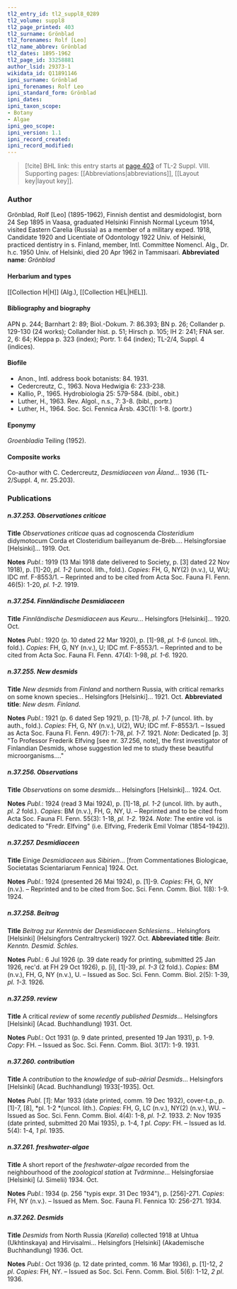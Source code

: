 ```yaml
---
tl2_entry_id: tl2_suppl8_0289
tl2_volume: suppl8
tl2_page_printed: 403
tl2_surname: Grönblad
tl2_forenames: Rolf [Leo]
tl2_name_abbrev: Grönblad
tl2_dates: 1895-1962
tl2_page_id: 33258881
author_lsid: 29373-1
wikidata_id: Q11891146
ipni_surname: Grönblad
ipni_forenames: Rolf Leo
ipni_standard_form: Grönblad
ipni_dates: 
ipni_taxon_scope: 
- Botany
- Algae
ipni_geo_scope: 
ipni_version: 1.1
ipni_record_created: 
ipni_record_modified:
---
```



> [!cite] BHL link: this entry starts at [page 403](https://www.biodiversitylibrary.org/page/33258881) of TL-2 Suppl. VIII.
> Supporting pages: [[Abbreviations|abbreviations]], [[Layout key|layout key]].

### Author

Grönblad, Rolf \[Leo\] (1895-1962), Finnish dentist and desmidologist, born 24 Sep 1895 in Vaasa, graduated Helsinki Finnish Normal Lyceum 1914, visited Eastern Carelia (Russia) as a member of a military exped. 1918, Candidate 1920 and Licentiate of Odontology 1922 Univ. of Helsinki, practiced dentistry in s. Finland, member, Intl. Committee Nomencl. Alg., Dr. h.c. 1950 Univ. of Helsinki, died 20 Apr 1962 in Tammisaari. 
**Abbreviated name**: *Grönblad*

#### Herbarium and types

[[Collection H|H]] (Alg.), [[Collection HEL|HEL]].

#### Bibliography and biography

APN p. 244; Barnhart 2: 89; Biol.-Dokum. 7: 86.393; BN p. 26; Collander p. 129-130 (24 works); Collander hist. p. 51; Hirsch p. 105; IH 2: 241; FNA ser. 2, 6: 64; Kleppa p. 323 (index); Portr. 1: 64 (index); TL-2/4, Suppl. 4 (indices).

#### Biofile

- Anon., Intl. address book botanists: 84. 1931.
- Cedercreutz, C., 1963. Nova Hedwigia 6: 233-238.
- Kallio, P., 1965. Hydrobiologia 25: 579-584. (bibl., obit.)
- Luther, H., 1963. Rev. Algol., n.s., 7: 3-8. (bibl., portr.)
- Luther, H., 1964. Soc. Sci. Fennica Årsb. 43C(1): 1-8. (portr.)

#### Eponymy

*Groenbladia* Teiling (1952).

#### Composite works

Co-author with C. Cedercreutz, *Desmidiaceen von Åland*... 1936 (TL-2/Suppl. 4, nr. 25.203).

### Publications

##### n.37.253. Observationes criticae

**Title**
*Observationes criticae* quas ad cognoscenda *Closteridium* didymotocum Corda et Closteridium bailleyanum de-Bréb.... Helsingforsiae \[Helsinki\]... 1919. Oct.

**Notes**
*Publ*.: 1919 (13 Mai 1918 date delivered to Society, p. \[3\] dated 22 Nov 1918), p. \[1\]-20, *pl. 1-2* (uncol. lith., fold.). *Copies*: FH, G, NY(2) (n.v.), U, WU; IDC mf. F-8553/1. – Reprinted and to be cited from Acta Soc. Fauna Fl. Fenn. 46(5): 1-20, *pl. 1-2.* 1919.

##### n.37.254. Finnländische Desmidiaceen

**Title**
*Finnländische Desmidiaceen* aus *Keuru*... Helsingfors \[Helsinki\]... 1920. Oct.

**Notes**
*Publ*.: 1920 (p. 10 dated 22 Mar 1920), p. \[1\]-98, *pl. 1-6* (uncol. lith., fold.). *Copies*: FH, G, NY (n.v.), U; IDC mf. F-8553/1. – Reprinted and to be cited from Acta Soc. Fauna Fl. Fenn. 47(4): 1-98, *pl. 1-6.* 1920.

##### n.37.255. New desmids

**Title**
*New desmids* from *Finland* and northern Russia, with critical remarks on some known species... Helsingfors \[Helsinki\]... 1921. Oct.
**Abbreviated title**: *New desm. Finland*.

**Notes**
*Publ*.: 1921 (p. 6 dated Sep 1921), p. \[1\]-78, *pl. 1-7* (uncol. lith. by auth., fold.). *Copies*: FH, G, NY (n.v.), U(2), WU; IDC mf. F-8553/1. – Issued as Acta Soc. Fauna Fl. Fenn. 49(7): 1-78, *pl. 1-7.* 1921.
*Note*: Dedicated \[p. 3\] "To Professor Frederik Elfving \[see nr. 37.256, note\], the first investigator of Finlandian Desmids, whose suggestion led me to study these beautiful microorganisms...."

##### n.37.256. Observations

**Title**
*Observations* on some *desmids*... Helsingfors \[Helsinki\]... 1924. Oct.

**Notes**
*Publ*.: 1924 (read 3 Mai 1924), p. \[1\]-18, *pl. 1-2* (uncol. lith. by auth., *pl. 2* fold.). *Copies*: BM (n.v.), FH, G, NY, U. – Reprinted and to be cited from Acta Soc. Fauna Fl. Fenn. 55(3): 1-18, *pl. 1-2.* 1924.
*Note*: The entire vol. is dedicated to "Fredr. Elfving" (i.e. Elfving, Frederik Emil Volmar (1854-1942)).

##### n.37.257. Desmidiaceen

**Title**
Einige *Desmidiaceen* aus *Sibirien*... \[from Commentationes Biologicae, Societatas Scientariarum Fennica\] 1924. Oct.

**Notes**
*Publ*.: 1924 (presented 26 Mai 1924), p. \[1\]-9. *Copies*: FH, G, NY (n.v.). – Reprinted and to be cited from Soc. Sci. Fenn. Comm. Biol. 1(8): 1-9. 1924.

##### n.37.258. Beitrag

**Title**
*Beitrag* zur *Kenntnis* der *Desmidiaceen Schlesiens*... Helsingfors \[Helsinki\] (Helsingfors Centraltryckeri) 1927. Oct.
**Abbreviated title**: *Beitr. Kenntn. Desmid. Schles.*

**Notes**
*Publ*.: 6 Jul 1926 (p. 39 date ready for printing, submitted 25 Jan 1926, rec'd. at FH 29 Oct 1926), p. \[i\], \[1\]-39, *pl. 1-3* (2 fold.). *Copies*: BM (n.v.), FH, G, NY (n.v.), U. – Issued as Soc. Sci. Fenn. Comm. Biol. 2(5): 1-39, *pl. 1-3.* 1926.

##### n.37.259. review

**Title**
A critical *review* of some *recently published Desmids*... Helsingfors \[Helsinki\] (Acad. Buchhandlung) 1931. Oct.

**Notes**
*Publ*.: Oct 1931 (p. 9 date printed, presented 19 Jan 1931), p. 1-9. *Copy*: FH. – Issued as Soc. Sci. Fenn. Comm. Biol. 3(17): 1-9. 1931.

##### n.37.260. contribution

**Title**
A *contribution* to the *knowledge* of *sub-aërial Desmids*... Helsingfors \[Helsinki\] (Acad. Buchhandlung) 1933\[-1935\]. Oct.

**Notes**
*Publ*. \[*1*\]: Mar 1933 (date printed, comm. 19 Dec 1932), cover-t.p., p. \[1\]-7, \[8\], *pl. 1-2 *(uncol. lith.). *Copies*: FH, G, LC (n.v.), NY(2) (n.v.), WU. – Issued as Soc. Sci. Fenn. Comm. Biol. 4(4): 1-8, *pl. 1-2.* 1933.
*2*: Nov 1935 (date printed, submitted 20 Mai 1935), p. 1-4, *1 pl*. *Copy*: FH. – Issued as Id. 5(4): 1-4, *1 pl*. 1935.

##### n.37.261. freshwater-algae

**Title**
A short report of the *freshwater-algae* recorded from the neighbourhood of the *zoological station* at *Tvärminne*... Helsingforsiae \[Helsinki\] (J. Simelii) 1934. Oct.

**Notes**
*Publ*.: 1934 (p. 256 "typis expr. 31 Dec 1934"), p. \[256\]-271. *Copies*: FH, NY (n.v.). – Issued as Mem. Soc. Fauna Fl. Fennica 10: 256-271. 1934.

##### n.37.262. Desmids

**Title**
*Desmids* from North Russia (*Karelia*) collected 1918 at Uhtua (Ukhtinskaya) and Hirvisalmi... Helsingfors \[Helsinki\] (Akademische Buchhandlung) 1936. Oct.

**Notes**
*Publ*.: Oct 1936 (p. 12 date printed, comm. 16 Mar 1936), p. \[1\]-12, *2 pl*. *Copies*: FH, NY. – Issued as Soc. Sci. Fenn. Comm. Biol. 5(6): 1-12, *2 pl*. 1936.

